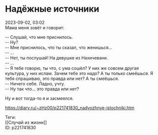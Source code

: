 Надёжные источники
===================

   
 2023-09-02, 03:02   
  Мама меня зовёт и говорит:   
   
 -- Слушай, что мне приснилось.   
 -- Ну?   
 -- Мне приснилось, что ты сказал, что женишься...   
 -- ...   
 -- Нет, ты послушай! На девушке из Нахичевани.   
 -- ...   
 -- Я тебе говорю, ты что, с ума сошёл? У них же совсем другая культура, у них ислам. Зачем тебе это надо? А ты только смеёшься. Я тебя спрашиваю, это правда или нет? А ты смеёшься.   
 -- Ничего себе. Ладно, учту.   
 -- Ну так что... это правда или нет?   
   
 Ну и вот тогда-то я и засмеялся.   
    
 <https://diary.ru/~zHz00/p221741830_nadyozhnye-istochniki.htm>   
   
 Теги:   
 [[Случай из жизни]]   
 ID: p221741830